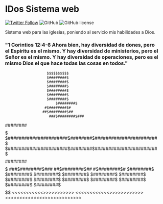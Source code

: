 # IDos Sistema web
[![Twitter Follow](https://img.shields.io/twitter/follow/jorgito310.svg?style=social&label=Follow)](https://twitter.com/jorgito310)
![GitHub](https://img.shields.io/github/followers/mrllolloll.svg?style=social)
![GitHub license](https://img.shields.io/github/license/mrllolloll/IDos.svg)

Sistema web para las iglesias, poniendo al servicio mis habilidades a Dios.  

### "1 Corintios 12:4-6 Ahora bien, hay diversidad de dones, pero el Espíritu es el mismo. Y hay diversidad de ministerios, pero el Señor es el mismo. Y hay diversidad de operaciones, pero es el mismo Dios el que hace todas las cosas en todos."



                       $$$$$$$$$$
                       $########$
                       $########$
                       $########$ 
                       $########$ 
                       $########$      
                       $########$      
		                   $########$     
                      #$########$#   
                     ##$########$## 
		                ###$########$### 
$$$$$$$$$$$$$$$$$$$$$$$$########$$$$$$$$$$$$$$$$$$$$$$$$$
$######################$########$#######################$
$######################$########$#######################$
$$$$$$$$$$$$$$$$$$$$$$$$########$$$$$$$$$$$$$$$$$$$$$$$$$
                    ###$########$###
                     ##$########$##
                      #$########$#
                       $########$ 
                       $########$ 
                       $########$ 
                       $########$
                       $########$
                       $########$
                       $########$
                       $########$
                       $########$
                       $########$
                       $########$
                       $########$
                       $########$
                       $$$$$$$$$$
                 <<<<<<<<<<<>>>>>>>>>>>
		            <<<<<<<<<<<<>>>>>>>>>>>>
              <<<<<<<<<<<<<<>>>>>>>>>>>>>
